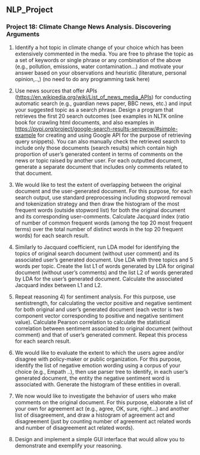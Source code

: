 ## NLP_Project

### Project 18: Climate Change News Analysis. Discovering Arguments  

1.	Identify a hot topic in climate change of your choice which has been extensively commented in the media. You are free to phrase the topic as a set of keywords or single phrase or any combination of the above (e.g., pollution, emissions, water contamination…) and motivate your answer based on your observations and heuristic (literature, personal opinion,..,)  (no need to do any programming task here)

2.	Use news sources that offer APIs (https://en.wikipedia.org/wiki/List_of_news_media_APIs) for conducting automatic search (e.g., guardian news paper, BBC news, etc.) and input your suggested topic as a search phrase. Design a program that retrieves the first 20 search outcomes (see examples in NLTK online book for crawling html documents, and also examples in https://pypi.org/project/google-search-results-serpwow/#simple-example for creating and using Google API for the purpose of retrieving query snippets). You can also manually check the retrieved search to include only those documents (search results) which contain high proportion of user’s generated content in terms of comments on the news or topic raised by another user. For each outputted document, generate a separate document that includes only comments related to that document. 

3.	We would like to test the extent of overlapping between the original document and the user-generated document. For this purpose, for each search output, use standard preprocessing including stopword removal and tokenization strategy and then draw the histogram of the most frequent words (outside stopword list) for both the original document and its corresponding user-comments. Calculate Jacquard index (ratio of number of common frequent words (among the top 20 most frequent terms) over the total number of distinct words in the top 20 frequent words) for each search result.  

4.	Similarly to Jacquard coefficient, run LDA model for identifying the topics of original search document (without user comment) and its associated user’s generated document. Use LDA with three topics and 5 words per topic. Create the list L1 of words generated by LDA for original document (without user’s comments) and the list L2 of words generated by LDA for the user’s generated document. Calculate the associated Jacquard index between L1 and L2. 

5.	Repeat reasoning 4) for sentiment analysis. For this purpose, use sentistrength, for calculating the vector positive and negative sentiment for both original and user’s generated document (each vector is two component vector corresponding to positive and negative sentiment value). Calculate Pearson correlation to calculate the statistical correlation between sentiment associated to original document (without comment) and that of user’s generated comment. Repeat this process for each search result.  

6.	We would like to evaluate the extent to which the users agree and/or disagree with policy-maker or public organization. For this purpose, identify the list of negative emotion wording using a corpus of your choice (e.g., Empath ..), then use parser tree to identify, in each user’s generated document, the entity the negative sentiment word is associated with. Generate the histogram of these entities in overall. 

7.	We now would like to investigate the behavior of users who make comments on the original document. For this purpose, elaborate a list of your own for agreement act (e.g., agree, OK, sure, right…) and another list of disagreement, and draw a histogram of agreement act and disagreement (just by counting number of agreement act related words and number of disagreement act related words). 

8.	Design and implement a simple GUI interface that would allow you to demonstrate and exemplify your reasoning.
